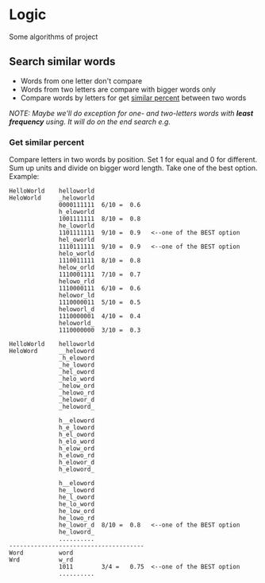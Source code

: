 
# Logic

Some algorithms of project

## Search similar words

* Words from one letter don't compare
* Words from two letters are compare with bigger words only
* Compare words by letters for get [similar percent](https://github.com/dn-tr/UsingWords/tree/master/Logic#get-similar-percent) between two words

_NOTE: Maybe we'll do exception for one- and two-letters words with **least frequency** using. It will do on the end search e.g._

### Get similar percent

Compare letters in two words by position. Set 1 for equal and 0 for different. Sum up units and divide on bigger word length. Take one of the best option.
Example:
```
HelloWorld    helloworld
HeloWorld     _heloworld
              0000111111  6/10 =  0.6
              h_eloworld
              1001111111  8/10 =  0.8
              he_loworld  
              1101111111  9/10 =  0.9   <--one of the BEST option
              hel_oworld
              1110111111  9/10 =  0.9   <--one of the BEST option
              helo_world
              1110011111  8/10 =  0.8
              helow_orld
              1110001111  7/10 =  0.7
              helowo_rld
              1110000111  6/10 =  0.6
              helowor_ld
              1110000011  5/10 =  0.5
              heloworl_d
              1110000001  4/10 =  0.4
              heloworld_
              1110000000  3/10 =  0.3
              
HelloWorld    helloworld
HeloWord      __heloword
              _h_eloword
              _he_loword
              _hel_oword
              _helo_word
              _helow_ord
              _helowo_rd
              _helowor_d
              _heloword_
              
              h__eloword
              h_e_loword
              h_el_oword
              h_elo_word
              h_elow_ord
              h_elowo_rd
              h_elowor_d
              h_eloword_
              
              h__eloword
              he__loword
              he_l_oword
              he_lo_word
              he_low_ord
              he_lowo_rd
              he_lowor_d  8/10 =  0.8   <--one of the BEST option
              he_loword_
              ..........
--------------------------------------
Word          word
Wrd           w_rd
              1011        3/4 =   0.75  <--one of the BEST option
              ..........
```
